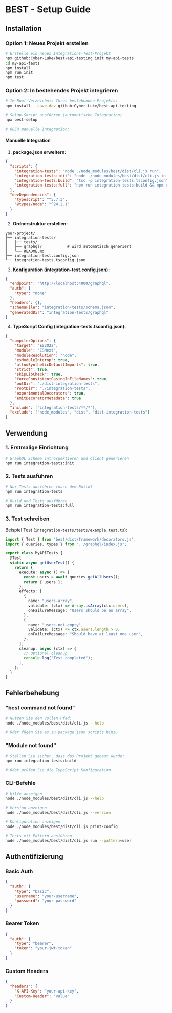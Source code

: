 # BEST - Setup Guide

## Installation

### Option 1: Neues Projekt erstellen

```bash
# Erstelle ein neues Integrations-Test-Projekt
npx github:Cyber-Luke/best-api-testing init my-api-tests
cd my-api-tests
npm install
npm run init
npm test
```

### Option 2: In bestehendes Projekt integrieren

```bash
# Im Root-Verzeichnis Ihres bestehenden Projekts:
npm install --save-dev github:Cyber-Luke/best-api-testing

# Setup-Skript ausführen (automatische Integration)
npx best-setup

# ODER manuelle Integration:
```

#### Manuelle Integration

1. **package.json erweitern:**

```json
{
  "scripts": {
    "integration-tests": "node ./node_modules/best/dist/cli.js run",
    "integration-tests:init": "node ./node_modules/best/dist/cli.js init",
    "integration-tests:build": "tsc -p integration-tests.tsconfig.json",
    "integration-tests:full": "npm run integration-tests:build && npm run integration-tests"
  },
  "devDependencies": {
    "typescript": "^5.7.3",
    "@types/node": "^24.2.1"
  }
}
```

2. **Ordnerstruktur erstellen:**

```
your-project/
├── integration-tests/
│   ├── tests/
│   ├── graphql/           # wird automatisch generiert
│   └── README.md
├── integration-test.config.json
└── integration-tests.tsconfig.json
```

3. **Konfiguration (integration-test.config.json):**

```json
{
  "endpoint": "http://localhost:4000/graphql",
  "auth": {
    "type": "none"
  },
  "headers": {},
  "schemaFile": "integration-tests/schema.json",
  "generatedDir": "integration-tests/graphql"
}
```

4. **TypeScript Config (integration-tests.tsconfig.json):**

```json
{
  "compilerOptions": {
    "target": "ES2022",
    "module": "ESNext",
    "moduleResolution": "node",
    "esModuleInterop": true,
    "allowSyntheticDefaultImports": true,
    "strict": true,
    "skipLibCheck": true,
    "forceConsistentCasingInFileNames": true,
    "outDir": "./dist-integration-tests",
    "rootDir": "./integration-tests",
    "experimentalDecorators": true,
    "emitDecoratorMetadata": true
  },
  "include": ["integration-tests/**/*"],
  "exclude": ["node_modules", "dist", "dist-integration-tests"]
}
```

## Verwendung

### 1. Erstmalige Einrichtung

```bash
# GraphQL Schema introspektieren und Client generieren
npm run integration-tests:init
```

### 2. Tests ausführen

```bash
# Nur Tests ausführen (nach dem Build)
npm run integration-tests

# Build und Tests ausführen
npm run integration-tests:full
```

### 3. Test schreiben

Beispiel Test (`integration-tests/tests/example.test.ts`):

```typescript
import { Test } from "best/dist/framework/decorators.js";
import { queries, types } from "../graphql/index.js";

export class MyAPITests {
  @Test
  static async getUserTest() {
    return {
      execute: async () => {
        const users = await queries.getAllUsers();
        return { users };
      },
      effects: [
        {
          name: "users-array",
          validate: (ctx) => Array.isArray(ctx.users),
          onFailureMessage: "Users should be an array",
        },
        {
          name: "users-not-empty",
          validate: (ctx) => ctx.users.length > 0,
          onFailureMessage: "Should have at least one user",
        },
      ],
      cleanup: async (ctx) => {
        // Optional cleanup
        console.log("Test completed");
      },
    };
  }
}
```

## Fehlerbehebung

### "best command not found"

```bash
# Nutzen Sie den vollen Pfad:
node ./node_modules/best/dist/cli.js --help

# Oder fügen Sie es zu package.json scripts hinzu
```

### "Module not found"

```bash
# Stellen Sie sicher, dass das Projekt gebaut wurde:
npm run integration-tests:build

# Oder prüfen Sie die TypeScript Konfiguration
```

### CLI-Befehle

```bash
# Hilfe anzeigen
node ./node_modules/best/dist/cli.js --help

# Version anzeigen
node ./node_modules/best/dist/cli.js --version

# Konfiguration anzeigen
node ./node_modules/best/dist/cli.js print-config

# Tests mit Pattern ausführen
node ./node_modules/best/dist/cli.js run --pattern=user
```

## Authentifizierung

### Basic Auth

```json
{
  "auth": {
    "type": "basic",
    "username": "your-username",
    "password": "your-password"
  }
}
```

### Bearer Token

```json
{
  "auth": {
    "type": "bearer",
    "token": "your-jwt-token"
  }
}
```

### Custom Headers

```json
{
  "headers": {
    "X-API-Key": "your-api-key",
    "Custom-Header": "value"
  }
}
```
